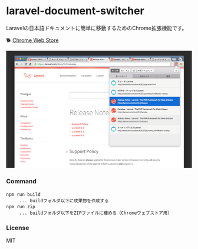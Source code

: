 # laravel-document-switcher

Laravelの日本語ドキュメントに簡単に移動するためのChrome拡張機能です。

:dog2: [Chrome Web Store](https://chrome.google.com/webstore/detail/laravel-document-switcher/jjnilgddjfkipgohjndcocjhkiplehkn)

![](https://raw.githubusercontent.com/tuki0918/laravel-document-switcher/master/.github/screenshot.png)

### Command

```
npm run build
　　　... buildフォルダ以下に成果物を作成する
npm run zip
　　　... buildフォルダ以下をZIPファイルに纏める（Chromeウェブストア用）
```

### License

MIT
